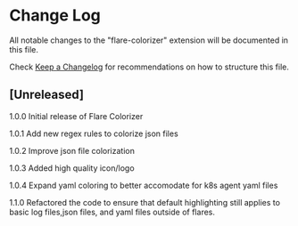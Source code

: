 # Change Log

All notable changes to the "flare-colorizer" extension will be documented in this file.

Check [Keep a Changelog](http://keepachangelog.com/) for recommendations on how to structure this file.

## [Unreleased]


1.0.0
Initial release of Flare Colorizer

1.0.1
Add new regex rules to colorize json files

1.0.2
Improve json file colorization

1.0.3
Added high quality icon/logo

1.0.4
Expand yaml coloring to better accomodate for k8s agent yaml files

1.1.0
Refactored the code to ensure that default highlighting still applies to basic log files,json files, and yaml files outside of flares.